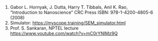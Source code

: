1. Gabor L. Hornyak, J. Dutta, Harry T. Tibbals, Anil K. Rao,<br>
“Introduction to Nanoscience” CRC Press ISBN: 978-1-4200-4805-6 (2008)<br>
2. Simulator: https://myscope.training/SEM_simulator.html<br>
3. Prof. S. Sankaran, NPTEL lecture<br>
https://www.youtube.com/watch?v=mC0rYNlMz9Q